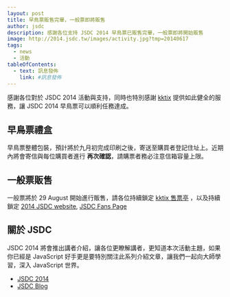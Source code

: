 ```yaml
---
layout: post
title: 早鳥票販售完畢，一般票即將販售
author: jsdc
description: 感謝各位支持 JSDC 2014 早鳥票已販售完畢，一般票即將開始販售
image: http://2014.jsdc.tw/images/activity.jpg?tmp=20140617
tags:
  - news
  - 活動
tableOfContents:
  - text: 訊息發佈
    link: #訊息發佈
---
```


感謝各位對於  JSDC 2014 活動與支持，同時也特別感謝 [kktix](https://kktix.com/) 提供如此健全的服務，讓 JSDC 2014 早鳥票可以順利任務達成。

## 早鳥票禮盒

早鳥票整體包裝，預計將於九月初完成印刷之後，寄送至購買者登記住址上。近期內將會寄信與每位購買者進行 **再次確認**，請購票者務必注意信箱容量上限。

## 一般票販售

一般票將於 29 August 開始進行販售，請各位持續鎖定 [kktix 售票亭](https://kktix.com/) ，以及持續鎖定 [2014 JSDC website](http://2014.jsdc.tw),  [JSDC Fans Page](https://www.facebook.com/JSDC.TW)

## 關於 JSDC

JSDC 2014 將會推出講者介紹，讓各位更瞭解講者，更知道本次活動主題，如果你已經是 JavaScript 好手更是要特別關注此系列介紹文章，讓我們一起向大師學習，深入 JavaScript 世界。

 * [JSDC 2014](http://2014.jsdc.tw/)
 * [JSDC Blog](http://blog.jsdc.tw/)
